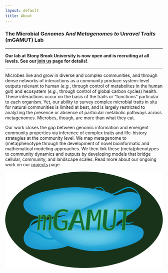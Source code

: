 ```yaml
---
layout: default
title: About
---
```


### The Microbial G*enomes* A*nd* M*etagenomes* *to* U*nravel* T*raits* (mGAMUT) Lab

--------------------------------------------------------------------------------

**Our lab at Stony Brook University is now open and is recruiting at all levels. See our [join us](/join.html) page for details!**. 

--------------------------------------------------------------------------------

Microbes live and grow in diverse and complex communities, and through dense networks of interactions as a community produce system-level outputs relevant to human (*e.g.*, through control of metabolites in the human gut) and ecosystem (*e.g.*, through control of global carbon cycles) health. These interactions occur on the basis of the traits or “functions” particular to each organism. Yet, our ability to survey complex microbial traits in situ for natural communities is limited at best, and is largely restricted to analyzing the presence or absence of particular metabolic pathways across metagenomes. Microbes, though, are more than what they eat. 

Our work closes the gap between genomic information and emergent community properties via  inference of complex traits and life-history strategies at the community level. We map metagenome to (meta)phenotype through the development of novel bioinformatic and mathematical modeling approaches. We then link these (meta)phenotypes to community dynamics and outputs by developing models that bridge cellular, community, and landscape scales. Read more about our ongoing work on our [projects](/projects.html) page.

![mGAMUT](/img/mgamut_green_background_round.png)